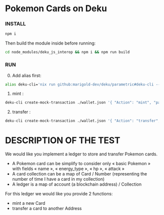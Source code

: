 # Pokemon Cards on Deku

### INSTALL
```bash
npm i
```
Then build the module inside before running:
```bash
cd node_modules/deku_js_interop && npm i && npm run build
```

### RUN
0. Add alias first:
```bash
alias deku-cli='nix run github:marigold-dev/deku/parametric#deku-cli --'
```
1. mint :
```bash
deku-cli create-mock-transaction ./wallet.json '{ "Action": "mint", "params":["pikachu"]}' node pokemon.js
```
2. transfer :
```bash
deku-cli create-mock-transaction ./wallet.json '{ "Action": "transfer", "params":["tz1czX7tXfNDM9EtZUm1n9PCJusChbXiTPer","pikachu"]}' node pokemon.js
```

# DESCRIPTION OF THE TEST
We would like you implement a ledger to store and transfer Pokemon cards.
- A Pokemon card can be simplify to consider only « basic Pokemon » with fields « name », « energy_type »,  « hp », « attack » 
- A card collection can be a map of Card / Number (representing the number of time I have a card in my collection)
- A ledger is a map of account (a blockchain address) / Collection

For this ledger we would like you provide 2 functions: 
- mint a new Card
- transfer a card to another Address